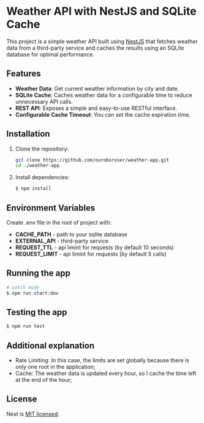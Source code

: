# Weather API with NestJS and SQLite Cache

This project is a simple weather API built using [NestJS](https://nestjs.com/) that fetches weather data from a third-party service and caches the results using an SQLite database for optimal performance.

## Features

- **Weather Data**: Get current weather information by city and date.
- **SQLite Cache**: Caches weather data for a configurable time to reduce unnecessary API calls.
- **REST API**: Exposes a simple and easy-to-use RESTful interface.
- **Configurable Cache Timeout**: You can set the cache expiration time.

## Installation

1) Clone the repository:

   ```bash
   git clone https://github.com/ouroboroser/weather-app.git
   cd ./weather-app

2) Install dependencies:

    ```bash
    $ npm install
    ````

## Environment Variables
Create .env file in the root of project with:
- **CACHE_PATH** - path to your sqlite database
- **EXTERNAL_API** - third-party service
- **REQUEST_TTL** - api limint for requests (by default 10 seconds)
- **REQUEST_LIMIT** - api limint for requests (by default 5 calls)

## Running the app

```bash
# watch mode
$ npm run start:dev
```

## Testing the app

```bash
$ npm run test
```

## Additional explanation
- Rate Limiting: In this case, the limits are set globally because there is only one root in the application;
- Cache: The weather data is updated every hour, so I cache the time left at the end of the hour;

## License

Nest is [MIT licensed](LICENSE).
